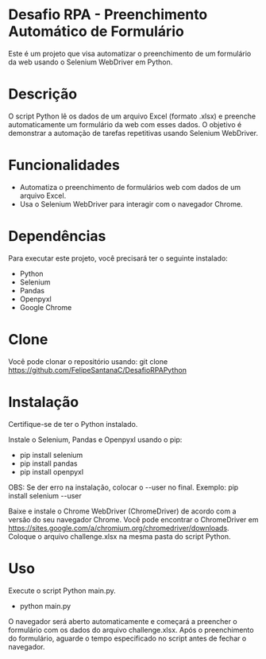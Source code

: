 # Desafio RPA - Preenchimento Automático de Formulário

Este é um projeto que visa automatizar o preenchimento de um formulário da web usando o Selenium WebDriver em Python.

# Descrição
O script Python lê os dados de um arquivo Excel (formato .xlsx) e preenche automaticamente um formulário da web com esses dados. O objetivo é demonstrar a automação de tarefas repetitivas usando Selenium WebDriver.

# Funcionalidades
- Automatiza o preenchimento de formulários web com dados de um arquivo Excel.
- Usa o Selenium WebDriver para interagir com o navegador Chrome.

# Dependências
Para executar este projeto, você precisará ter o seguinte instalado:
- Python 
- Selenium
- Pandas
- Openpyxl
- Google Chrome

# Clone
Você pode clonar o repositório usando: git clone https://github.com/FelipeSantanaC/DesafioRPAPython

# Instalação
Certifique-se de ter o Python instalado.

Instale o Selenium, Pandas e Openpyxl usando o pip:
- pip install selenium
- pip install pandas
- pip install openpyxl
  
OBS: Se der erro na instalação, colocar o --user no final. Exemplo: pip install selenium --user

Baixe e instale o Chrome WebDriver (ChromeDriver) de acordo com a versão do seu navegador Chrome. Você pode encontrar o ChromeDriver em https://sites.google.com/a/chromium.org/chromedriver/downloads.
Coloque o arquivo challenge.xlsx na mesma pasta do script Python.

# Uso
Execute o script Python main.py.
- python main.py

O navegador será aberto automaticamente e começará a preencher o formulário com os dados do arquivo challenge.xlsx.
Após o preenchimento do formulário, aguarde o tempo especificado no script antes de fechar o navegador.
